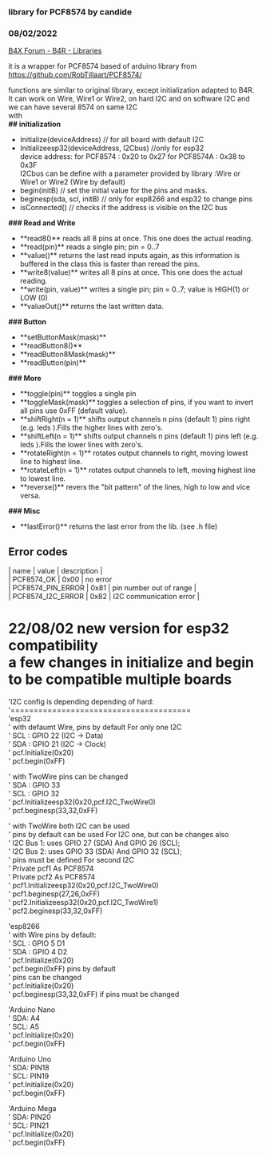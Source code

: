 ### library for PCF8574 by candide
### 08/02/2022
[B4X Forum - B4R - Libraries](https://www.b4x.com/android/forum/threads/127531/)

it is a wrapper for PCF8574 based of arduino library from <https://github.com/RobTillaart/PCF8574/>  
  
functions are similar to original library, except initialization adapted to B4R.  
It can work on Wire, Wire1 or Wire2, on hard I2C and on software I2C and we can have several 8574 on same I2C  
with  
**## initialization**  
- Initialize(deviceAddress) // for all board with default I2C  
- Initializeesp32(deviceAddress, I2Cbus) //only for esp32  
 device address: for PCF8574 : 0x20 to 0x27 for PCF8574A : 0x38 to 0x3F  
 I2Cbus can be define with a parameter provided by library :Wire or Wire1 or Wire2 (Wire by default)  
- begin(initB) // set the initial value for the pins and masks.  
- beginesp(sda, scl, initB) // only for esp8266 and esp32 to change pins  
- isConnected() // checks if the address is visible on the I2C bus  
  
**### Read and Write**  
- \*\*read8()\*\* reads all 8 pins at once. This one does the actual reading.  
- \*\*read(pin)\*\* reads a single pin; pin = 0..7  
- \*\*value()\*\* returns the last read inputs again, as this information is buffered in the class this is faster than reread the pins.  
- \*\*write8(value)\*\* writes all 8 pins at once. This one does the actual reading.  
- \*\*write(pin, value)\*\* writes a single pin; pin = 0..7; value is HIGH(1) or LOW (0)  
- \*\*valueOut()\*\* returns the last written data.  
  
**### Button**  
- \*\*setButtonMask(mask)\*\*  
- \*\*readButton8()\*\*  
- \*\*readButton8Mask(mask)\*\*  
- \*\*readButton(pin)\*\*  
  
**### More**  
- \*\*toggle(pin)\*\* toggles a single pin  
- \*\*toggleMask(mask)\*\* toggles a selection of pins, if you want to invert all pins use 0xFF (default value).  
- \*\*shiftRight(n = 1)\*\* shifts output channels n pins (default 1) pins right (e.g. leds ).Fills the higher lines with zero's.  
- \*\*shiftLeft(n = 1)\*\* shifts output channels n pins (default 1) pins left (e.g. leds ).Fills the lower lines with zero's.  
- \*\*rotateRight(n = 1)\*\* rotates output channels to right, moving lowest line to highest line.  
- \*\*rotateLeft(n = 1)\*\* rotates output channels to left, moving highest line to lowest line.  
- \*\*reverse()\*\* revers the "bit pattern" of the lines, high to low and vice versa.  
  
**### Misc**  
- \*\*lastError()\*\* returns the last error from the lib. (see .h file)  
  
## Error codes  
| name | value | description |  
| PCF8574\_OK | 0x00 | no error  
| PCF8574\_PIN\_ERROR | 0x81 | pin number out of range |  
| PCF8574\_I2C\_ERROR | 0x82 | I2C communication error |  
  
22/08/02 new version for esp32 compatibility  
a few changes in initialize and begin to be compatible multiple boards  
=======================================  
'I2C config is depending depending of hard:  
'=======================================  
'esp32   
' with defaumt Wire, pins by default For only one I2C  
' SCL : GPIO 22 (I2C -> Data)  
' SDA : GPIO 21 (I2C -> Clock)  
' pcf.Initialize(0x20)  
' pcf.begin(0xFF)   
  
' with TwoWire pins can be changed  
' SDA : GPIO 33  
' SCL : GPIO 32  
' pcf.Initializeesp32(0x20,pcf.I2C\_TwoWire0)  
' pcf.beginesp(33,32,0xFF)  
  
' with TwoWire both I2C can be used  
' pins by default can be used For I2C one, but can be changes also  
' I2C Bus 1: uses GPIO 27 (SDA) And GPIO 26 (SCL);  
' I2C Bus 2: uses GPIO 33 (SDA) And GPIO 32 (SCL);  
' pins must be defined For second I2C  
' Private pcf1 As PCF8574  
' Private pcf2 As PCF8574  
' pcf1.Initializeesp32(0x20,pcf.I2C\_TwoWire0)  
' pcf1.beginesp(27,26,0xFF)  
' pcf2.Initializeesp32(0x20,pcf.I2C\_TwoWire1)  
' pcf2.beginesp(33,32,0xFF)  
  
'esp8266  
' with Wire pins by default:  
' SCL : GPIO 5 D1  
' SDA : GPIO 4 D2  
' pcf.Initialize(0x20)  
' pcf.begin(0xFF) pins by default  
' pins can be changed   
' pcf.Initialize(0x20)  
' pcf.beginesp(33,32,0xFF) if pins must be changed  
   
'Arduino Nano  
' SDA: A4  
' SCL: A5  
' pcf.Initialize(0x20)  
' pcf.begin(0xFF)   
  
'Arduino Uno  
' SDA: PIN18  
' SCL: PIN19  
' pcf.Initialize(0x20)  
' pcf.begin(0xFF)   
  
'Arduino Mega  
' SDA: PIN20  
' SCL: PIN21  
' pcf.Initialize(0x20)  
' pcf.begin(0xFF)